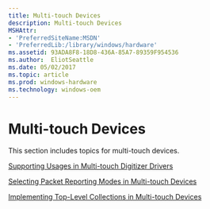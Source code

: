 ```yaml
---
title: Multi-touch Devices
description: Multi-touch Devices
MSHAttr:
- 'PreferredSiteName:MSDN'
- 'PreferredLib:/library/windows/hardware'
ms.assetid: 93ADA8F8-18D8-436A-85A7-89359F954536
ms.author:  EliotSeattle
ms.date: 05/02/2017
ms.topic: article
ms.prod: windows-hardware
ms.technology: windows-oem
---
```


# Multi-touch Devices


This section includes topics for multi-touch devices.

[Supporting Usages in Multi-touch Digitizer Drivers](supporting-usages-in-multitouch-digitizer-drivers-win8.md)

[Selecting Packet Reporting Modes in Multi-touch Devices](selecting-packet-reporting-modes-in-multitouch-devices.md)

[Implementing Top-Level Collections in Multi-touch Devices](implementing-top-level-collections-in-multitouch-devices.md)

 

 






